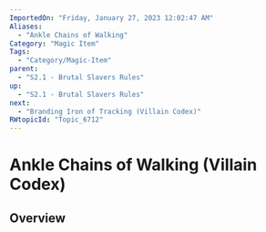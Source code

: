 ```yaml
---
ImportedOn: "Friday, January 27, 2023 12:02:47 AM"
Aliases:
  - "Ankle Chains of Walking"
Category: "Magic Item"
Tags:
  - "Category/Magic-Item"
parent:
  - "S2.1 - Brutal Slavers Rules"
up:
  - "S2.1 - Brutal Slavers Rules"
next:
  - "Branding Iron of Tracking (Villain Codex)"
RWtopicId: "Topic_6712"
---
```

# Ankle Chains of Walking (Villain Codex)
## Overview
